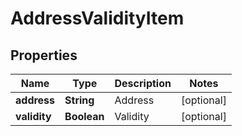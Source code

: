 

# AddressValidityItem


## Properties

| Name | Type | Description | Notes |
|------------ | ------------- | ------------- | -------------|
|**address** | **String** | Address |  [optional] |
|**validity** | **Boolean** | Validity |  [optional] |



